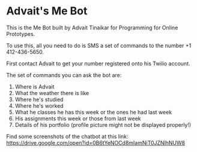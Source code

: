 # Advait's Me Bot

This is the Me Bot built by Advait Tinaikar for Programming for Online Prototypes.

To use this, all you need to do is SMS a set of commands to the number +1 412-436-5650.

First contact Advait to get your number registered onto his Twilio account.

The set of commands you can ask the bot are:
1. Where is Advait
2. What the weather there is like
3. Where he's studied
4. Where he's worked
5. What he classes he has this week or the ones he had last week
6. His assignments this week or those from last week
7. Details of his portfolio (profile picture might not be displayed properly!)

Find some screenshots of the chatbot at this link: https://drive.google.com/open?id=0B6tYeNOCd8mIamNiT0JZNlhNUW8
